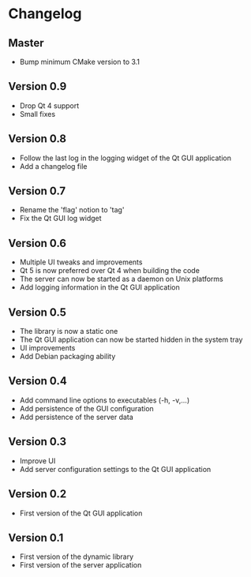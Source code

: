Changelog
=========

Master
------

* Bump minimum CMake version to 3.1

Version 0.9
-----------

* Drop Qt 4 support
* Small fixes

Version 0.8
-----------

* Follow the last log in the logging widget of the Qt GUI application
* Add a changelog file

Version 0.7
-----------

* Rename the 'flag' notion to 'tag'
* Fix the Qt GUI log widget

Version 0.6
-----------

* Multiple UI tweaks and improvements
* Qt 5 is now preferred over Qt 4 when building the code
* The server can now be started as a daemon on Unix platforms
* Add logging information in the Qt GUI application

Version 0.5
-----------

* The library is now a static one
* The Qt GUI application can now be started hidden in the system tray
* UI improvements
* Add Debian packaging ability

Version 0.4
-----------

* Add command line options to executables (-h, -v,...)
* Add persistence of the GUI configuration
* Add persistence of the server data

Version 0.3
-----------

* Improve UI
* Add server configuration settings to the Qt GUI application

Version 0.2
-----------

* First version of the Qt GUI application

Version 0.1
-----------

* First version of the dynamic library
* First version of the server application
